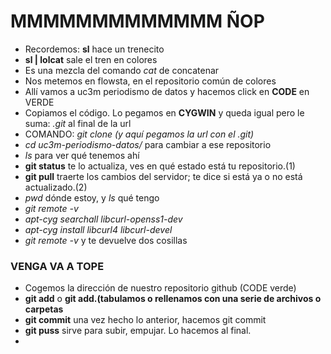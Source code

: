 # MMMMMMMMMMMMM ÑOP

- Recordemos: **sl** hace un trenecito
- **sl | lolcat** sale el tren en colores
- Es una mezcla del comando *cat* de concatenar
- Nos metemos en flowsta, en el repositorio común de colores
- Allí vamos a uc3m periodismo de datos y hacemos click en **CODE** en VERDE
- Copiamos el código. Lo pegamos en **CYGWIN** y queda igual pero le suma: *.git* al final de la url
- COMANDO: *git clone (y aquí pegamos la url con el .git)*
- *cd uc3m-periodismo-datos/* para cambiar a ese repositorio
- *ls* para ver qué tenemos ahí
- **git status** te lo actualiza, ves en qué estado está tu repositorio.(1)
- **git pull** traerte los cambios del servidor; te dice si está ya o no está actualizado.(2)
- *pwd* dónde estoy, y *ls* qué tengo
- *git remote -v*
- *apt-cyg searchall libcurl-openss1-dev*
- *apt-cyg install libcurl4 libcurl-devel*
- *git remote -v* y te devuelve dos cosillas
### VENGA VA A TOPE
- Cogemos la dirección de nuestro repositorio github (CODE verde)
- **git add** o **git add.(tabulamos o rellenamos con una serie de archivos o carpetas**
- **git commit** una vez hecho lo anterior, hacemos git commit
- **git puss** sirve para subir, empujar. Lo hacemos al final.
- 
